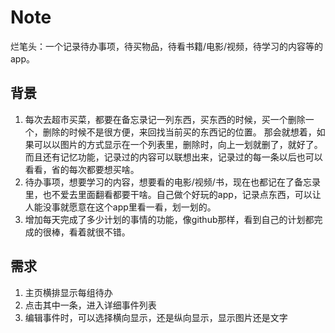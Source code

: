 # Note
烂笔头：一个记录待办事项，待买物品，待看书籍/电影/视频，待学习的内容等的app。

## 背景
1. 每次去超市买菜，都要在备忘录记一列东西，买东西的时候，买一个删除一个，删除的时候不是很方便，来回找当前买的东西记的位置。
那会就想着，如果可以以图片的方式显示在一个列表里，删除时，向上一划就删了，就好了。
而且还有记忆功能，记录过的内容可以联想出来，记录过的每一条以后也可以看看，省的每次都要想买啥。
2. 待办事项，想要学习的内容，想要看的电影/视频/书，现在也都记在了备忘录里，也不爱去里面翻看都要干啥。自己做个好玩的app，记录点东西，可以让人能没事就愿意在这个app里看一看，划一划的。
3. 增加每天完成了多少计划的事情的功能，像github那样，看到自己的计划都完成的很棒，看着就很不错。

## 需求
1. 主页横排显示每组待办
2. 点击其中一条，进入详细事件列表
3. 编辑事件时，可以选择横向显示，还是纵向显示，显示图片还是文字
